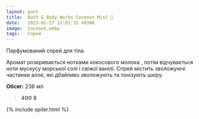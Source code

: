```yaml
---
layout: post
title:  Bath & Body Works Coconut Mist 🥥
date:   2023-02-27 12:01:35 +0300
image:  Coconut.webp
tags:   Спрей
---
```


Парфумований спрей для тіла.

Аромат розкривається нотками кокосового молока , потім відчувається ноти мускусу морської солі і свіжої ванілі. 
Спрей містить зволожуючі частинки алое, які дбайливо зволожують та тонізують шкіру.

**Обсяг:** 236 мл

>**400 ₴**

{% include spiler.html %}